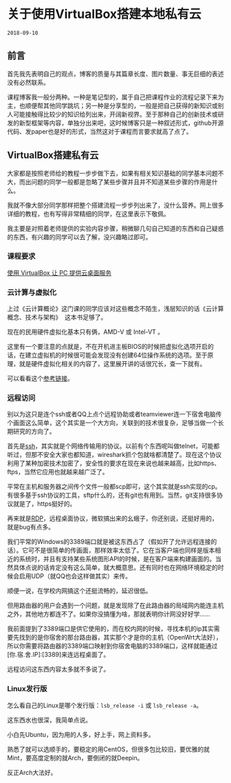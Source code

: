 # 关于使用VirtualBox搭建本地私有云

`2018-09-10`

## 前言

首先我先表明自己的观点，博客的质量与其篇章长度、图片数量、事无巨细的表述没有必然联系。

课程博客我一般分两种。一种是笔记型的，属于自己把课程作业的流程记录下来为主，也顺便帮其他同学跳坑；另一种是分享型的，一般是把自己获得的新知识或别人可能接触得比较少的知识给列出来，开阔新视界。至于那种自己的创新技术或研发的新型框架等内容，单独分出来吧，这时候博客只是一种叙述形式，github开源代码、发paper也是好的形式，当然这对于课程而言要求就高了点了。

## VirtualBox搭建私有云

大家都是按照老师给的教程一步步做下去，如果有相关知识基础的同学基本问题不大，而出问题的同学一般都是忽略了某些步骤并且并不知道某些步骤的作用是什么。

我就不像大部分同学那样把整个搭建流程一步步列出来了，没什么营养。网上很多详细的教程，也有写得非常精细的同学，在这里表示下敬佩。

我主要是对照着老师提供的实验内容步骤，稍微聊几句自己知道的东西和自己疑惑的东西，有兴趣的同学可以去了解，没兴趣略过即可。

### 课程要求

[使用 VirtualBox 让 PC 提供云桌面服务](https://pmlpml.github.io/ServiceComputingOnCloud/ex-install-cloud)

### 云计算与虚拟化

上过《云计算概论》这门课的同学应该对这些概念不陌生，浅层知识的话《云计算 概念、技术与架构》  这本书足够了。

现在的民用硬件虚拟化基本只有俩，AMD-V 或 Intel-VT 。

这里有一个要注意的点就是，不在开机进主板BIOS的时候把虚拟化选项开启的话，在建立虚拟机的时候很可能会发现没有创建64位操作系统的选项。至于原理，就是硬件虚拟化相关的内容了，这里展开讲的话很冗长，查一下就有。

可以看看这个[参考链接](https://superuser.com/questions/866962/why-does-virtualbox-only-have-32-bit-option-no-64-bit-option-on-windows-7)。

### 远程访问

别以为这只是连个ssh或者QQ上点个远程协助或者teamviewer连一下宿舍电脑传个画面这么简单，这个其实是一个大方向，关联到的技术很复杂，足够当做一个长期研究的方向了。

首先是[ssh](https://zh.wikipedia.org/wiki/Secure_Shell)，其实就是个网络传输用的协议。以前有个东西呢叫做telnet，可能都听过，但那不安全大家也都知道，wireshark抓个包就啥都清楚了。现在这个协议利用了某种加密技术加密了，安全性的要求在现在来说也越来越高，比如https、ftps，当然它应用也就越来越广泛了。

平常在主机和服务器之间传个文件一般都scp即可，这个其实就是ssh实现的cp。有很多基于ssh协议的工具，sftp什么的，还有git也有用到。当然，git支持很多协议就是了，https挺好的。

再来就是[RDP](https://en.wikipedia.org/wiki/Remote_Desktop_Protocol)，远程桌面协议，微软搞出来的幺蛾子，你还别说，还挺好用的，就是bug有点多。

我们平常的Windows的3389端口就是被这东西占了（假如开了允许远程连接的话）。它可不是很简单的传画面，那样效率太低了。它在当客户端也同样是版本相近的系统时，并且有支持某些系统图形API的时候，是在客户端来构建画面的。当然具体点说的话肯定没有这么简单，就大概意思。还有同时也在网络环境稳定的时候会启用UDP（就QQ也会这样做其实）来传。

顺便一说，在学校内网搞这个还挺流畅的，延迟很低。

但用路由器的用户会遇到一个问题，就是发现除了在此路由器的局域网内能连主机之外，其他地方都连不了。如果你没搞懂为啥，那就表明你计网没好好学……

我前面提到了3389端口是供它使用的，而在校内网的时候，寻找本机的ip其实需要先找到的是你宿舍的那台路由器，其实那个才是你的主机（OpenWrt大法好），所以你需要将路由器的3389端口映射到你宿舍电脑的3389端口，这样就能通过[你.宿.舍.IP]:[3389]来连远程桌面了。

远程访问这东西内容太多就不多说了。

### Linux发行版

怎么看自己的Linux是哪个发行版：`lsb_release -i` 或 `lsb_release -a`。

这东西水也很深，我简单点说。

小白先Ubuntu，因为用的人多，好上手，网上资料多。

熟悉了就可以选顺手的，要稳定的用CentOS，但很多包比较旧，要优雅的就Mint，要高度定制的就Arch，要倒闭的就Deepin。

反正Arch大法好。

